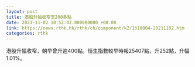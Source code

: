 ```yaml
---
layout: post
title: 港股升幅收窄至200多點
date: 2021-11-02 10:52:42.000000000 +08:00
link: https://news.rthk.hk/rthk/ch/component/k2/1618004-20211102.htm
categories: rthk
---
```


港股升幅收窄，朝早曾升逾400點。恒生指數較早時報25407點，升252點，升幅1.01%。
